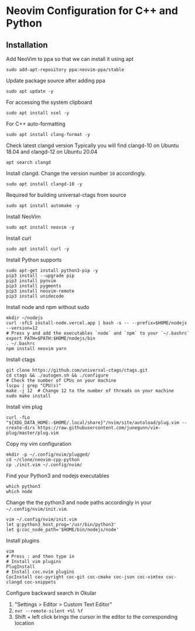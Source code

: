 # Neovim Configuration for C++ and Python

## Installation

Add NeoVim to ppa so that we can install it using apt
```
sudo add-apt-repository ppa:neovim-ppa/stable
```

Update package source after adding ppa
```
sudo apt update -y
```

For accessing the system clipboard
```
sudo apt install xsel -y
```

For C++ auto-formatting
```
sudo apt install clang-format -y
```

Check latest clangd version Typically you will find clangd-10 on Ubuntu 18.04 and clangd-12 on Ubuntu 20.04
```
apt search clangd
```

Install clangd. Change the version number `10` accordingly. 
```
sudo apt install clangd-10 -y
```

Required for building universal-ctags from source
```
sudo apt install automake -y
```

Install NeoVim
```
sudo apt install neovim -y
```

Install curl
```
sudo apt install curl -y
```

Install Python supports
```
sudo apt-get install python3-pip -y
pip3 install --upgrade pip
pip3 install pynvim
pip3 install pygments
pip3 install neovim-remote
pip3 install unidecode
```

Install node and npm without sudo
```
mkdir ~/nodejs
curl -sfLS install-node.vercel.app | bash -s -- --prefix=$HOME/nodejs --version=12
# Press y and add the executables `node` and `npm` to your `~/.bashrc`
export PATH=$PATH:$HOME/nodejs/bin
. ~/.bashrc
npm install neovim yarn
```

Install ctags
```
git clone https://github.com/universal-ctags/ctags.git
cd ctags && ./autogen.sh && ./configure
# Check the number of CPUs on your machine
lscpu | grep "CPU(s)"
make -j 12  # Change 12 to the number of threads on your machine
sudo make install
```

Install vim plug
```
curl -fLo "${XDG_DATA_HOME:-$HOME/.local/share}"/nvim/site/autoload/plug.vim --create-dirs https://raw.githubusercontent.com/junegunn/vim-plug/master/plug.vim
```

Copy my vim configuration
```
mkdir -p ~/.config/nvim/plugged/
cd ~/clone/neovim-cpp-python
cp ./init.vim ~/.config/nvim/
```

Find your Python3 and nodejs executables
```
which python3
which node
```

Change the the python3 and node paths accordingly in your `~/.config/nvim/init.vim`.
```
vim ~/.config/nvim/init.vim
let g:python3_host_prog='/usr/bin/python3'
let g:coc_node_path='$HOME/bin/nodejs/node'
```
Install plugins
```
vim
# Press : and then type in
# Install vim plugins
PlugInstall
# Install coc.nvim plugins
CocInstall coc-pyright coc-git coc-cmake coc-json coc-vimtex coc-clangd coc-snippets
```

Configure backward search in Okular

1. "Settings > Editor > Custom Text Editor"
2. `nvr --remote-silent +%l %f`
3. Shift + left click brings the cursor in the editor to the corresponding location
